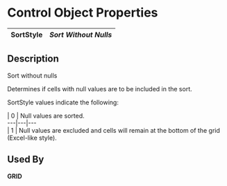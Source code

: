 # Control Object Properties

**SortStyle** |  **_Sort Without Nulls_**  
---|---  
  
## Description

Sort without nulls

Determines if cells with null values are to be included in the sort.

SortStyle values indicate the following:

|  0 |  Null values are sorted.  
---|---|---  
|  1 |  Null values are excluded and cells will remain at the bottom of the grid (Excel-like style).  
  
## Used By

**GRID**
